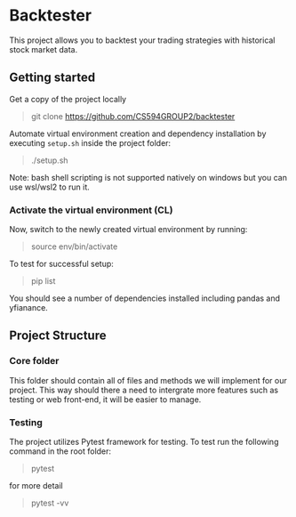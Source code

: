 # Backtester
This project allows you to backtest your trading strategies with historical stock market data. 

## Getting started

Get a copy of the project locally
> git clone https://github.com/CS594GROUP2/backtester

Automate virtual environment creation and dependency installation by executing `setup.sh` inside the project folder:
> ./setup.sh

Note: bash shell scripting is not supported natively on windows but you can use wsl/wsl2 to run it.

### Activate the virtual environment (CL)

Now, switch to the newly created virtual environment by running:
> source env/bin/activate

To test for successful setup:
> pip list

You should see a number of dependencies installed including pandas and yfianance.

## Project Structure

### Core folder
This folder should contain all of files and methods we will implement for our project. This way should there a need to intergrate more features such as testing or web front-end, it will be easier to manage. 


### Testing
The project utilizes Pytest framework for testing. To test run the following command in the root folder:
> pytest

for more detail

> pytest -vv